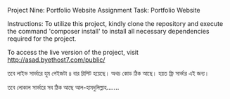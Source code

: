Project Nine: Portfolio Website Assignment
Task: Portfolio Website

Instructions:
To utilize this project, kindly clone the repository and execute the command 'composer install' to install all necessary dependencies required for the project.


To access the live version of the project, visit http://asad.byethost7.com/public/

তবে লাইভ সার্ভারে হুম পেইজটা ৪ বার রিপিট হয়েছে। অথচ কোড ঠিক আছে। হয়ত ফ্রি সার্ভার এই জন্য।

তবে লোকাল সার্ভারে সব ঠিক আছে আল-হামদুলিল্লাহ.......

